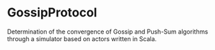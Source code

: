 # GossipProtocol
Determination of the convergence of Gossip and Push-Sum algorithms through a simulator based on actors written in Scala.

